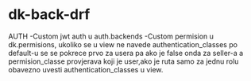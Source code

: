 # dk-back-drf




AUTH
-Custom jwt auth u auth.backends
-Custom permision u dk.permisions, ukoliko se u view ne navede authentication_classes po default-u se se pokrece prvo za usera pa ako je false onda za seller-a a permision_classe provjerava koji je user,ako je ruta samo za jednu rolu obavezno uvesti authentication_classes u view.



